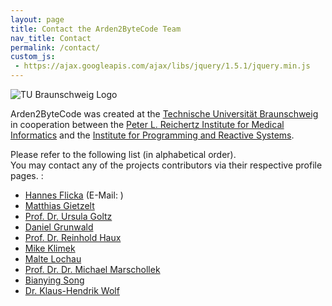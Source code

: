 ```yaml
---
layout: page
title: Contact the Arden2ByteCode Team
nav_title: Contact
permalink: /contact/
custom_js:
 - https://ajax.googleapis.com/ajax/libs/jquery/1.5.1/jquery.min.js
---
```


![TU Braunschweig Logo](https://www.tu-braunschweig.de/icons/tubsdesign/siegel_rot.jpg)
 
Arden2ByteCode was created at the [Technische Universität Braunschweig](http://www.tu-braunschweig.de) in cooperation between the [Peter L. Reichertz Institute for Medical Informatics](http://www.plri.de/Arden2ByteCode.html) and the [Institute for Programming and Reactive Systems](http://www.ips.cs.tu-bs.de/).

Please refer to the following list (in alphabetical order).  
You may contact any of the projects contributors via their respective profile pages. :

*   [Hannes Flicka](http://github.com/hflicka) (E-Mail: <a class="mail" href="vmyzi2wtozxjyz@bhvdg.xjh"></a>)
*   [Matthias Gietzelt](http://www.plri.de/index.php?id=gietzelt)
*   [Prof. Dr. Ursula Goltz](https://www.tu-braunschweig.de/ips/staff/goltz)
*   [Daniel Grunwald](https://github.com/dgrunwald)
*   [Prof. Dr. Reinhold Haux](http://www.plri.de/mitarbeiter/haux.html)
*   [Mike Klimek](https://github.com/Tetr4)
*   [Malte Lochau](https://www.tu-braunschweig.de/ips/staff/lochau)
*   [Prof. Dr. Dr. Michael Marschollek](http://www.plri.de/index.php?id=marschollek)
*   [Bianying Song](http://www.plri.de/index.php?id=song)
*   [Dr. Klaus-Hendrik Wolf](http://www.plri.de/mitarbeiter/wolf.html)

<script type="text/javascript">
$(function() {
	$('a.mail').each(function(index, element) {
		var addr = $(element).attr('href');
		addr = addr.replace(/[a-zA-Z]/g, function(c) {
			return String.fromCharCode((c <= "Z" ? 90 : 122) >= (c = c.charCodeAt(0) + 5)? c : c - 26);
		});
		$(element).attr('href', 'mailto:' + addr);
		$(element).text(addr);
	});
});
</script>
